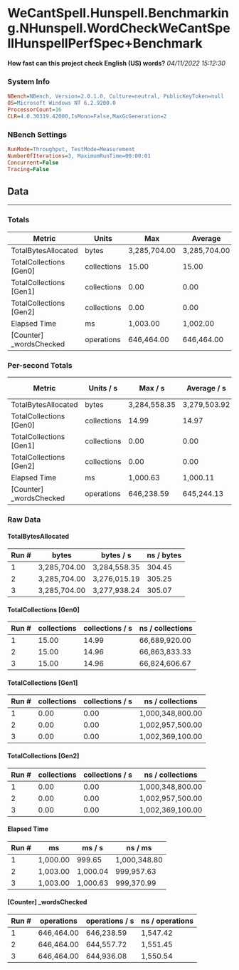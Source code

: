 ﻿# WeCantSpell.Hunspell.Benchmarking.NHunspell.WordCheckWeCantSpellHunspellPerfSpec+Benchmark
__How fast can this project check English (US) words?__
_04/11/2022 15:12:30_
### System Info
```ini
NBench=NBench, Version=2.0.1.0, Culture=neutral, PublicKeyToken=null
OS=Microsoft Windows NT 6.2.9200.0
ProcessorCount=16
CLR=4.0.30319.42000,IsMono=False,MaxGcGeneration=2
```

### NBench Settings
```ini
RunMode=Throughput, TestMode=Measurement
NumberOfIterations=3, MaximumRunTime=00:00:01
Concurrent=False
Tracing=False
```

## Data
-------------------

### Totals
|          Metric |           Units |             Max |         Average |             Min |          StdDev |
|---------------- |---------------- |---------------- |---------------- |---------------- |---------------- |
|TotalBytesAllocated |           bytes |    3,285,704.00 |    3,285,704.00 |    3,285,704.00 |            0.00 |
|TotalCollections [Gen0] |     collections |           15.00 |           15.00 |           15.00 |            0.00 |
|TotalCollections [Gen1] |     collections |            0.00 |            0.00 |            0.00 |            0.00 |
|TotalCollections [Gen2] |     collections |            0.00 |            0.00 |            0.00 |            0.00 |
|    Elapsed Time |              ms |        1,003.00 |        1,002.00 |        1,000.00 |            1.73 |
|[Counter] _wordsChecked |      operations |      646,464.00 |      646,464.00 |      646,464.00 |            0.00 |

### Per-second Totals
|          Metric |       Units / s |         Max / s |     Average / s |         Min / s |      StdDev / s |
|---------------- |---------------- |---------------- |---------------- |---------------- |---------------- |
|TotalBytesAllocated |           bytes |    3,284,558.35 |    3,279,503.92 |    3,276,015.19 |        4,481.62 |
|TotalCollections [Gen0] |     collections |           14.99 |           14.97 |           14.96 |            0.02 |
|TotalCollections [Gen1] |     collections |            0.00 |            0.00 |            0.00 |            0.00 |
|TotalCollections [Gen2] |     collections |            0.00 |            0.00 |            0.00 |            0.00 |
|    Elapsed Time |              ms |        1,000.63 |        1,000.11 |          999.65 |            0.49 |
|[Counter] _wordsChecked |      operations |      646,238.59 |      645,244.13 |      644,557.72 |          881.76 |

### Raw Data
#### TotalBytesAllocated
|           Run # |           bytes |       bytes / s |      ns / bytes |
|---------------- |---------------- |---------------- |---------------- |
|               1 |    3,285,704.00 |    3,284,558.35 |          304.45 |
|               2 |    3,285,704.00 |    3,276,015.19 |          305.25 |
|               3 |    3,285,704.00 |    3,277,938.24 |          305.07 |

#### TotalCollections [Gen0]
|           Run # |     collections | collections / s |ns / collections |
|---------------- |---------------- |---------------- |---------------- |
|               1 |           15.00 |           14.99 |   66,689,920.00 |
|               2 |           15.00 |           14.96 |   66,863,833.33 |
|               3 |           15.00 |           14.96 |   66,824,606.67 |

#### TotalCollections [Gen1]
|           Run # |     collections | collections / s |ns / collections |
|---------------- |---------------- |---------------- |---------------- |
|               1 |            0.00 |            0.00 |1,000,348,800.00 |
|               2 |            0.00 |            0.00 |1,002,957,500.00 |
|               3 |            0.00 |            0.00 |1,002,369,100.00 |

#### TotalCollections [Gen2]
|           Run # |     collections | collections / s |ns / collections |
|---------------- |---------------- |---------------- |---------------- |
|               1 |            0.00 |            0.00 |1,000,348,800.00 |
|               2 |            0.00 |            0.00 |1,002,957,500.00 |
|               3 |            0.00 |            0.00 |1,002,369,100.00 |

#### Elapsed Time
|           Run # |              ms |          ms / s |         ns / ms |
|---------------- |---------------- |---------------- |---------------- |
|               1 |        1,000.00 |          999.65 |    1,000,348.80 |
|               2 |        1,003.00 |        1,000.04 |      999,957.63 |
|               3 |        1,003.00 |        1,000.63 |      999,370.99 |

#### [Counter] _wordsChecked
|           Run # |      operations |  operations / s | ns / operations |
|---------------- |---------------- |---------------- |---------------- |
|               1 |      646,464.00 |      646,238.59 |        1,547.42 |
|               2 |      646,464.00 |      644,557.72 |        1,551.45 |
|               3 |      646,464.00 |      644,936.08 |        1,550.54 |


